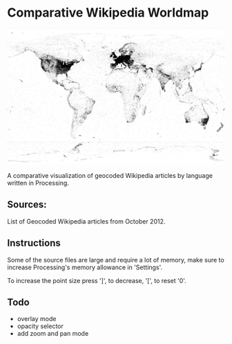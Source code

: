 # Comparative Wikipedia Worldmap
![Geocoded Wikipedia Articles by language](https://github.com/Tobystereo/WikipediaWorldmap/blob/master/preview.gif?raw=true)

A comparative visualization of geocoded Wikipedia articles by language written in Processing.

## Sources:
List of Geocoded Wikipedia articles from October 2012.


## Instructions
Some of the source files are large and require a lot of memory, make sure to increase Processing's memory allowance in 'Settings'.

To increase the point size press ']', to decrease, '[', to reset '0'.

## Todo
- overlay mode 
- opacity selector
- add zoom and pan mode

